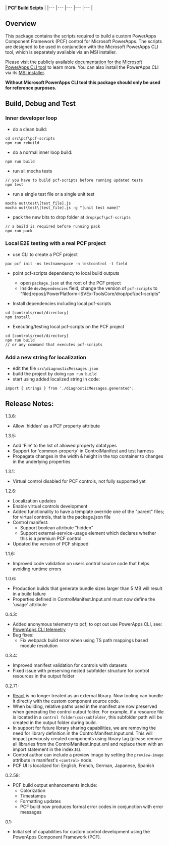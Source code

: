 | **PCF Build Scipts** |
|---	|---	|---	|---	|---	|

## Overview

This package contains the scripts required to build a custom PowerApps Component Framework (PCF) control for Microsoft PowerApps.
The scripts are designed to be used in conjunction with the Microsoft PowerApps CLI tool, which is separately available via an MSI installer.

Please visit the publicly available [documentation for the Microsoft PowerApps CLI tool](https://docs.microsoft.com/en-us/powerapps/developer/component-framework/create-custom-controls-using-pcf) to learn more.
You can also install the PowerApps CLI via its [MSI installer](https://aka.ms/PowerAppsCLI).

**Without Microsoft PowerApps CLI tool this package should only be used for reference purposes.**

## Build, Debug and Test

### Inner developer loop

- do a clean build:
```
cd src\pcf\pcf-scripts
npm run rebuild
```
- do a normal inner loop build:
```
npm run build
```
- run all mocha tests
```
// you have to build pcf-scripts before running updated tests
npm test
```
- run a single test file or a single unit test
```
mocha out\test\[test_file].js
mocha out\test\[test_file].js -g "[unit test name]"
```
- pack the new bits to drop folder at `drop\pcf\pcf-scripts`
```
// a build is required before running pack
npm run pack
```

### Local E2E testing with a real PCF project

- use CLI to create a PCF project
```
pac pcf init -ns testnamespace -n testcontrol -t field
```
- point pcf-scripts dependency to local build outputs
    - open `package.json` at the root of the PCF project
    - Inside `devDependencies` field, change the version of `pcf-scripts` to "file:[repos]/PowerPlatform-ISVEx-ToolsCore/drop/pcf/pcf-scripts"

- Install dependencies including local pcf-scripts
```
cd [controls/root/directory]
npm install
```
- Executing/testing local pcf-scripts on the PCF project
```
cd [controls/root/directory]
npm run build
// or any command that executes pcf-scripts
```

### Add a new string for localization

- edit the file `src\diagnosticMessages.json`
- build the project by doing `npm run build`
- start using added localized string in code:
```
import { strings } from './diagnosticMessages.generated';
```

## Release Notes:

1.3.6:
- Allow 'hidden' as a PCF property attribute

1.3.5:
- Add 'File' to the list of allowed property datatypes
- Support for 'common-property' in ControlManifest and test harness
- Propagate changes in the width & height in the top container to changes in the underlying properties

1.3.1:
- Virtual control disabled for PCF controls, not fully supported yet

1.2.6:
- Localization updates
- Enable virtual controls development
- Added functionality to have a template override one of the "parent" files; for virtual controls, that is the package.json file
- Control manifest:
  - Support boolean attribute "hidden"
  - Support external-service-usage element which declares whether this is a premium PCF control
- Updated the version of PCF shipped

1.1.6:
- Improved code validation on users control source code that helps avoiding runtime errors

1.0.6:
- Production builds that generate bundle sizes larger than 5 MB will result in a build failure
- Properties defined in ControlManifest.Input.xml must now define the 'usage' attribute

0.4.3:
- Added anonymous telemetry to pcf; to opt out use PowerApps CLI, see:
[PowerApps CLI telemetry](https://docs.microsoft.com/en-us/powerapps/developer/component-framework/get-powerapps-cli#microsoft-powerapps-cli-telemetry)
- Bug fixes:
  - Fix webpack build error when using TS path mappings based module resolution

0.3.4:
- Improved manifest validation for controls with datasets
- Fixed issue with preserving nested subfolder structure for control resources in the output folder

0.2.71:
- [React](https://reactjs.org) is no longer treated as an external library. Now tooling can bundle it directly with the custom component source code.
- When building, relative paths used in the manifest are now preserved when generating the control output folder. For example, if a resource file is located in a `control folder\css\subfolder`, this subfolder path will be created in the output folder during build.
- In support for future library sharing capabilities, we are removing the need for library definition in the ControlManifest.Input.xml. This will impact previously created components using library tag (please remove all libraries from the ControlManifest.Input.xml and replace them with an import statement in the index.ts).
- Control author can include a preview image by setting the `preview-image` attribute in manifest's `<control>` node.
- PCF UI is localized for: English, French, German, Japanese, Spanish

0.2.59:
- PCF build output enhancements include: 
    - Colorization
    - Timestamps
    - Formatting updates
    - PCF build now produces formal error codes in conjunction with error messages

0.1:
- Initial set of capabilities for custom control development using the PowerApps Component Framework (PCF).
